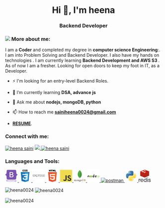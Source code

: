 <h1 align="center">Hi 👋, I'm heena</h1>
<h3 align="center">Backend Developer</h3>

### <img src="https://img.icons8.com/emoji/48/000000/man-technologyst.png"/> More about me:
  
I am a **Coder** and completed my degree in **computer science Engineering**:. I am into Problem Solving and Backend Developer. I also have my hands on technologies . I am currently learning <b>Backend Development and AWS S3 </b>. As of now I am a fresher. Looking for open doors to keep my foot in IT, as a Developer. 

- ⚡ I'm looking for an entry-level Backend Roles.

- 🌱 I’m currently learning **DSA, advance js**

- 💬 Ask me about **nodejs, mongoDB, python**

- 📫 How to reach me **sainiheena0024@gmail.com**

- <a href = "https://drive.google.com" target="_blank"><b>RESUME</b></a>.


<h3 align="left">Connect with me:</h3>
<p align="left">
<a href="https://www.linkedin.com/in/heena-saini-b8a588198/" target="blank"><img align="center" src="https://raw.githubusercontent.com/rahuldkjain/github-profile-readme-generator/master/src/images/icons/Social/linked-in-alt.svg" alt="heena saini" height="30" width="40" /></a>
<a href="sainiheena0024@gmail.com"> <img src="https://img.icons8.com/fluent/48/000000/gmail.png" width="3.5%"/> </a>
<a href="https://fb.com/heena saini" target="blank"><img align="center" src="https://raw.githubusercontent.com/rahuldkjain/github-profile-readme-generator/master/src/images/icons/Social/facebook.svg" alt="heena saini" height="30" width="40" /></a>
</p>

<h3 align="left">Languages and Tools:</h3>
<p align="left"> <a href="https://getbootstrap.com" target="_blank" rel="noreferrer"> <img src="https://raw.githubusercontent.com/devicons/devicon/master/icons/bootstrap/bootstrap-plain-wordmark.svg" alt="bootstrap" width="40" height="40"/> </a> <a href="https://www.w3schools.com/css/" target="_blank" rel="noreferrer"> <img src="https://raw.githubusercontent.com/devicons/devicon/master/icons/css3/css3-original-wordmark.svg" alt="css3" width="40" height="40"/> </a> <a href="https://expressjs.com" target="_blank" rel="noreferrer"> <img src="https://raw.githubusercontent.com/devicons/devicon/master/icons/express/express-original-wordmark.svg" alt="express" width="40" height="40"/> </a> <a href="https://www.w3.org/html/" target="_blank" rel="noreferrer"> <img src="https://raw.githubusercontent.com/devicons/devicon/master/icons/html5/html5-original-wordmark.svg" alt="html5" width="40" height="40"/> </a> <a href="https://developer.mozilla.org/en-US/docs/Web/JavaScript" target="_blank" rel="noreferrer"> <img src="https://raw.githubusercontent.com/devicons/devicon/master/icons/javascript/javascript-original.svg" alt="javascript" width="40" height="40"/> </a> <a href="https://www.mongodb.com/" target="_blank" rel="noreferrer"> <img src="https://raw.githubusercontent.com/devicons/devicon/master/icons/mongodb/mongodb-original-wordmark.svg" alt="mongodb" width="40" height="40"/> </a> <a href="https://nodejs.org" target="_blank" rel="noreferrer"> <img src="https://raw.githubusercontent.com/devicons/devicon/master/icons/nodejs/nodejs-original-wordmark.svg" alt="nodejs" width="40" height="40"/> </a> <a href="https://postman.com" target="_blank" rel="noreferrer"> <img src="https://www.vectorlogo.zone/logos/getpostman/getpostman-icon.svg" alt="postman" width="40" height="40"/> </a> <a href="https://www.python.org" target="_blank" rel="noreferrer"> <img src="https://raw.githubusercontent.com/devicons/devicon/master/icons/python/python-original.svg" alt="python" width="40" height="40"/> </a> <a href="https://redis.io" target="_blank" rel="noreferrer"> <img src="https://raw.githubusercontent.com/devicons/devicon/master/icons/redis/redis-original-wordmark.svg" alt="redis" width="40" height="40"/> </a> </p>

<p><img align="left" src="https://github-readme-stats.vercel.app/api/top-langs?username=heena0024&show_icons=true&locale=en&layout=compact" alt="heena0024" /></p>


<p>&nbsp;<img align="center" src="https://github-readme-stats.vercel.app/api?username=heena0024&show_icons=true&locale=en" alt="heena0024" /></p>


<p><img align="center" src="https://github-readme-streak-stats.herokuapp.com/?user=heena0024&" alt="heena0024" /></p>
